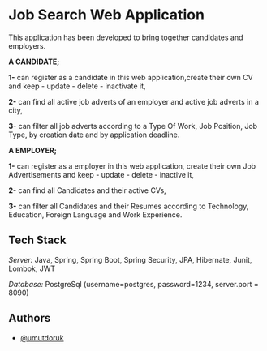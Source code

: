 # Job Search Web Application

This application has been developed to bring together candidates and employers.

**A CANDIDATE;**

**1-** can register as a candidate in this web application,create their own CV and keep - update - delete - inactivate it,

**2-** can find all active job adverts of an employer and active job adverts in a city,

**3-** can filter all job adverts according to a Type Of Work, Job Position, Job Type, by creation date and by application deadline.

**A EMPLOYER;**

**1-** can register as a employer in this web application, create their own Job Advertisements and keep - update - delete - inactive it,

**2-** can find all Candidates and their active CVs,

**3-** can filter all Candidates and their Resumes according to Technology, Education, Foreign Language and Work Experience.


## Tech Stack

*Server:* Java, Spring, Spring Boot, Spring Security, JPA, Hibernate, Junit, Lombok, JWT

*Database:* PostgreSql  (username=postgres, password=1234, server.port = 8090)


## Authors

- [@umutdoruk](https://www.github.com/umutdoruk1987)

